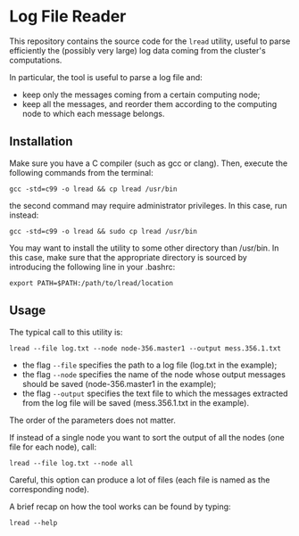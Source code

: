 Log File Reader
===============

This repository contains the source code for the `lread` utility, useful to parse efficiently the (possibly very large) log data coming from the cluster's computations.

In particular, the tool is useful to parse a log file and:

- keep only the messages coming from a certain computing node;
- keep all the messages, and reorder them according to the computing node to which each message belongs.

Installation
------------

Make sure you have a C compiler (such as gcc or clang).
Then, execute the following commands from the terminal:
```
gcc -std=c99 -o lread && cp lread /usr/bin
```
the second command may require administrator privileges. In this case, run instead:
```
gcc -std=c99 -o lread && sudo cp lread /usr/bin
```
You may want to install the utility to some other directory than /usr/bin. In this case, make sure that the appropriate directory is sourced by introducing the following line in your .bashrc:
```
export PATH=$PATH:/path/to/lread/location
```


Usage
-----
The typical call to this utility is:
```
lread --file log.txt --node node-356.master1 --output mess.356.1.txt
```

- the flag `--file` specifies the path to a log file (log.txt in the example);
- the flag `--node` specifies the name of the node whose output messages should be saved (node-356.master1 in the example);
- the flag `--output` specifies the text file to which the messages extracted from the log file will be saved (mess.356.1.txt in the example).

The order of the parameters does not matter.

If instead of a single node you want to sort the output of all the nodes (one file for each node), call:
```
lread --file log.txt --node all
```
Careful, this option can produce a lot of files (each file is named as the corresponding node).


A brief recap on how the tool works can be found by typing:
```
lread --help
```
